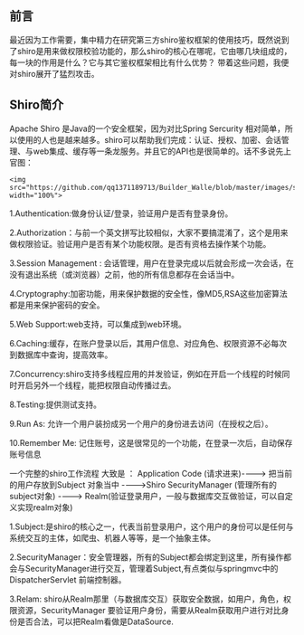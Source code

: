 ##  **前言** 

 最近因为工作需要，集中精力在研究第三方shiro鉴权框架的使用技巧，既然说到了shiro是用来做权限校验功能的，那么shiro的核心在哪呢，它由哪几块组成的，每一块的作用是什么？它与其它鉴权框架相比有什么优势？ 带着这些问题，我便对shiro展开了猛烈攻击。 



##  Shiro简介

 Apache Shiro 是Java的一个安全框架，因为对比Spring Sercurity 相对简单，所以使用的人也是越来越多。shiro可以帮助我们完成：认证、授权、加密、会话管理、与web集成、缓存等一条龙服务。并且它的API也是很简单的。话不多说先上官图： 

```
<img src="https://github.com/qq1371189713/Builder_Walle/blob/master/images/shiro1.png" width="100%">
```

1.Authentication:做身份认证/登录，验证用户是否有登录身份。

2.Authorization：与前一个英文拼写比较相似，大家不要搞混淆了，这个是用来做权限验证。验证用户是否有某个功能权限。是否有资格去操作某个功能。

3.Session Management : 会话管理，用户在登录完成以后就会形成一次会话，在没有退出系统（或浏览器）之前，他的所有信息都存在会话当中。

4.Cryptography:加密功能，用来保护数据的安全性，像MD5,RSA这些加密算法都是用来保护密码的安全。

5.Web Support:web支持，可以集成到web环境。

6.Caching:缓存，在账户登录以后，其用户信息、对应角色、权限资源不必每次到数据库中查询，提高效率。

7.Concurrency:shiro支持多线程应用的并发验证，例如在开启一个线程的时候同时开启另外一个线程，能把权限自动传播过去。

8.Testing:提供测试支持。

9.Run As: 允许一个用户装扮成另一个用户的身份进去访问（在授权之后）。

10.Remember Me: 记住账号，这是很常见的一个功能，在登录一次后，自动保存账号信息

一个完整的shiro工作流程 大致是 ：  Application Code   (请求进来)---->  把当前的用户存放到Subject 对象当中 ---->Shiro SecurityManager (管理所有的subject对象)   ----> Realm(验证登录用户，一般与数据库交互做验证，可以自定义实现realm对象)  

1.Subject:是shiro的核心之一，代表当前登录用户，这个用户的身份可以是任何与系统交互的主体，如爬虫、机器人等等，是一个抽象主体。

2.SecurityManager：安全管理器，所有的Subject都会绑定到这里，所有操作都会与SecurityManager进行交互，管理着Subject,有点类似与springmvc中的DispatcherServlet 前端控制器。

3.Relam: shiro从Realm那里（与数据库交互）获取安全数据，如用户，角色，权限资源，SecurityManager 要验证用户身份，需要从Realm获取用户进行对比身份是否合法，可以把Realm看做是DataSource.
